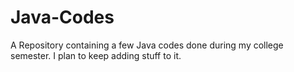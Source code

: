 # Java-Codes
A Repository containing a few Java codes done during my college semester. I plan to keep adding stuff to it.
